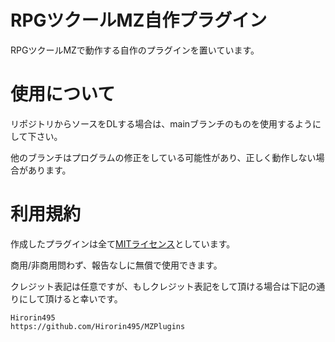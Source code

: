 # RPGツクールMZ自作プラグイン

RPGツクールMZで動作する自作のプラグインを置いています。


# 使用について

リポジトリからソースをDLする場合は、mainブランチのものを使用するようにして下さい。

他のブランチはプログラムの修正をしている可能性があり、正しく動作しない場合があります。


# 利用規約

作成したプラグインは全て[MITライセンス](https://github.com/Hirorin495/MZPlugins/blob/main/LICENSE)としています。

商用/非商用問わず、報告なしに無償で使用できます。

クレジット表記は任意ですが、もしクレジット表記をして頂ける場合は下記の通りにして頂けると幸いです。

```
Hirorin495
https://github.com/Hirorin495/MZPlugins
```
